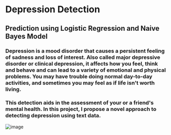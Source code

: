# Depression Detection
## Prediction using Logistic Regression and Naive Bayes Model
### Depression is a mood disorder that causes a persistent feeling of sadness and loss of interest. Also called major depressive disorder or clinical depression, it affects how you feel, think and behave and can lead to a variety of emotional and physical problems. You may have trouble doing normal day-to-day activities, and sometimes you may feel as if life isn't worth living.

### This detection aids in the assessment of your or a friend's mental health. In this project, I propose a novel approach to detecting depression using text data.
![image](https://user-images.githubusercontent.com/102535587/201918671-d8a34038-588c-4a9a-9d83-bedbc7eae7d9.png)
